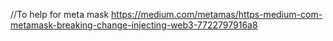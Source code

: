 //To help for meta mask
https://medium.com/metamas/https-medium-com-metamask-breaking-change-injecting-web3-7722797916a8